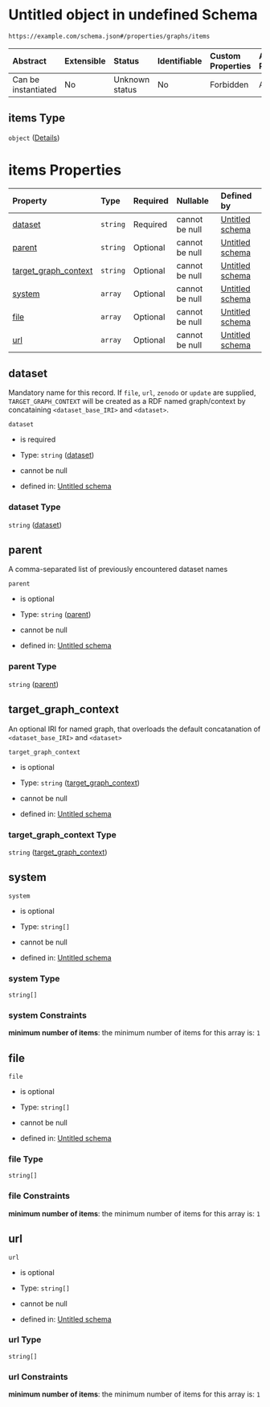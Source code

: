 # Untitled object in undefined Schema

```txt
https://example.com/schema.json#/properties/graphs/items
```



| Abstract            | Extensible | Status         | Identifiable | Custom Properties | Additional Properties | Access Restrictions | Defined In                                                                        |
| :------------------ | :--------- | :------------- | :----------- | :---------------- | :-------------------- | :------------------ | :-------------------------------------------------------------------------------- |
| Can be instantiated | No         | Unknown status | No           | Forbidden         | Allowed               | none                | [kgsteward.schema.json\*](../../out/kgsteward.schema.json "open original schema") |

## items Type

`object` ([Details](kgsteward-properties-graphs-items.md))

# items Properties

| Property                                        | Type     | Required | Nullable       | Defined by                                                                                                                                                                         |
| :---------------------------------------------- | :------- | :------- | :------------- | :--------------------------------------------------------------------------------------------------------------------------------------------------------------------------------- |
| [dataset](#dataset)                             | `string` | Required | cannot be null | [Untitled schema](kgsteward-properties-graphs-items-properties-dataset.md "https://example.com/schema.json#/properties/graphs/items/properties/dataset")                           |
| [parent](#parent)                               | `string` | Optional | cannot be null | [Untitled schema](kgsteward-properties-graphs-items-properties-parent.md "https://example.com/schema.json#/properties/graphs/items/properties/parent")                             |
| [target\_graph\_context](#target_graph_context) | `string` | Optional | cannot be null | [Untitled schema](kgsteward-properties-graphs-items-properties-target_graph_context.md "https://example.com/schema.json#/properties/graphs/items/properties/target_graph_context") |
| [system](#system)                               | `array`  | Optional | cannot be null | [Untitled schema](kgsteward-properties-graphs-items-properties-system.md "https://example.com/schema.json#/properties/graphs/items/properties/system")                             |
| [file](#file)                                   | `array`  | Optional | cannot be null | [Untitled schema](kgsteward-properties-graphs-items-properties-file.md "https://example.com/schema.json#/properties/graphs/items/properties/file")                                 |
| [url](#url)                                     | `array`  | Optional | cannot be null | [Untitled schema](kgsteward-properties-graphs-items-properties-url.md "https://example.com/schema.json#/properties/graphs/items/properties/url")                                   |

## dataset

Mandatory name for this record. If `file`, `url`, `zenodo` or `update` are supplied, `TARGET_GRAPH_CONTEXT` will be created  as a RDF named graph/context by concataining `<dataset_base_IRI>` and `<dataset>`.

`dataset`

* is required

* Type: `string` ([dataset](kgsteward-properties-graphs-items-properties-dataset.md))

* cannot be null

* defined in: [Untitled schema](kgsteward-properties-graphs-items-properties-dataset.md "https://example.com/schema.json#/properties/graphs/items/properties/dataset")

### dataset Type

`string` ([dataset](kgsteward-properties-graphs-items-properties-dataset.md))

## parent

A comma-separated list of previously encountered dataset names

`parent`

* is optional

* Type: `string` ([parent](kgsteward-properties-graphs-items-properties-parent.md))

* cannot be null

* defined in: [Untitled schema](kgsteward-properties-graphs-items-properties-parent.md "https://example.com/schema.json#/properties/graphs/items/properties/parent")

### parent Type

`string` ([parent](kgsteward-properties-graphs-items-properties-parent.md))

## target\_graph\_context

An optional IRI for named graph, that overloads the default concatanation of `<dataset_base_IRI>` and `<dataset>`

`target_graph_context`

* is optional

* Type: `string` ([target\_graph\_context](kgsteward-properties-graphs-items-properties-target_graph_context.md))

* cannot be null

* defined in: [Untitled schema](kgsteward-properties-graphs-items-properties-target_graph_context.md "https://example.com/schema.json#/properties/graphs/items/properties/target_graph_context")

### target\_graph\_context Type

`string` ([target\_graph\_context](kgsteward-properties-graphs-items-properties-target_graph_context.md))

## system



`system`

* is optional

* Type: `string[]`

* cannot be null

* defined in: [Untitled schema](kgsteward-properties-graphs-items-properties-system.md "https://example.com/schema.json#/properties/graphs/items/properties/system")

### system Type

`string[]`

### system Constraints

**minimum number of items**: the minimum number of items for this array is: `1`

## file



`file`

* is optional

* Type: `string[]`

* cannot be null

* defined in: [Untitled schema](kgsteward-properties-graphs-items-properties-file.md "https://example.com/schema.json#/properties/graphs/items/properties/file")

### file Type

`string[]`

### file Constraints

**minimum number of items**: the minimum number of items for this array is: `1`

## url



`url`

* is optional

* Type: `string[]`

* cannot be null

* defined in: [Untitled schema](kgsteward-properties-graphs-items-properties-url.md "https://example.com/schema.json#/properties/graphs/items/properties/url")

### url Type

`string[]`

### url Constraints

**minimum number of items**: the minimum number of items for this array is: `1`

